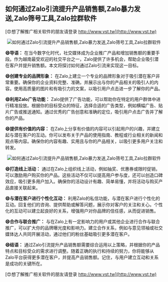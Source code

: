 ## **如何通过Zalo引流提升产品销售额,Zalo暴力发送,Zalo筛号工具,Zalo拉群软件**

[😍想了解推广相关软件的朋友请登录 http://www.vst.tw](http://www.vst.tw)

 <center><img src="https://vst.tw/MP4/tuiguang/png/8.png" alt="如何通过Zalo引流提升产品销售额,Zalo暴力发送,Zalo筛号工具,Zalo拉群软件"></center>

**😄导语：**
在当今数字化时代，社交媒体成为企业推广产品和增加销售额的重要手段。作为越南最受欢迎的社交平台之一，Zalo提供了许多机会，帮助企业吸引潜在客户并提升销售额。本文将探讨如何通过Zalo引流来实现这一目标。

**😄创建专业的品牌形象：**
在Zalo上建立一个专业的品牌形象对于吸引潜在客户非常重要。确保你的企业资料完整、准确，并展示出与你的产品相关的吸引人的内容。使用高质量的图片和有吸引力的文案，以吸引用户点击进一步了解你的产品。

**😄利用Zalo广告功能：**
Zalo提供了广告功能，可以帮助你在特定的用户群体中进行精准投放。根据你的目标受众的特征，选择合适的广告类型，例如横幅广告、贴片广告或推送通知。通过优秀的广告创意和准确的定位，吸引用户点击广告并了解你的产品。

**😄提供有价值的内容：**
在Zalo上分享有价值的内容可以引起用户的兴趣，并建立起与潜在客户的互动。你可以发布关于产品的使用指南、教程或行业相关的新闻和观点等内容。确保你的内容有趣、实用且与你的产品相关，以吸引更多用户关注和转发。

 <center><img src="https://vst.tw/MP4/tuiguang/png/4.png" alt="如何通过Zalo引流提升产品销售额,Zalo暴力发送,Zalo筛号工具,Zalo拉群软件"></center>

**😄打造线上活动：**
通过在Zalo上组织线上活动，例如抽奖、优惠券或限时促销，可以激励用户购买你的产品。这些活动不仅可以提高用户参与度，还可以创造口碑效应，吸引更多用户加入。确保你的活动设计有趣、简单易懂，并将活动与购买产品直接关联起来。

**😄与潜在客户进行个性化互动：**
利用Zalo的私信功能，与潜在客户进行个性化的互动。回复他们的咨询、提供帮助或解答问题，展示你对客户的关注和关心。个性化的互动可以建立起良好的关系，增强用户对你品牌的信任感，从而促进销售。

**😄合作与联合推广：**
与在Zalo上有一定影响力的用户或其他企业进行合作与联合推广，可以扩大你的品牌曝光度和影响力。建立合作关系，例如与意见领袖或社交媒体达人共同开展活动，通过他们的粉丝基础吸引更多潜在客户。

**😄结语：**
通过Zalo引流提升产品销售额需要综合运用以上策略，并根据你的产品特点和目标受众的需求进行调整。随着正确的执行和持续的努力，你将能够从Zalo平台获得更多潜在客户，并提高产品销售额。记住，与用户建立互动和关系是成功的关键所在。

[😍想了解推广相关软件的朋友请登录 http://www.vst.tw](http://www.vst.tw)



